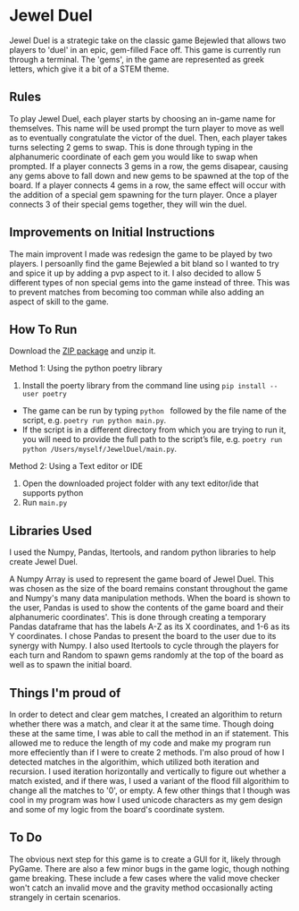 # Jewel Duel

Jewel Duel is a strategic take on the classic game Bejewled that allows two players to 'duel' in an epic, gem-filled Face off. This game is currently run through a terminal. The 'gems', in the game are represented as greek letters, which give it a bit of a STEM theme.

## Rules

To play Jewel Duel, each player starts by choosing an in-game name for themselves. This name will be used prompt the turn player to move as well as to eventually congratulate the victor of the duel. Then, each player takes turns selecting 2 gems to swap. This is done through typing in the alphanumeric coordinate of each gem you would like to swap when prompted. If a player connects 3 gems in a row,  the gems disapear, causing any gems above to fall down and new gems to be spawned at the top of the board. If a player connects 4 gems in a row, the same effect will occur with the addition of a special gem spawning for the turn player. Once a player connects 3 of their special gems together, they will win the duel.

## Improvements on Initial Instructions

The main improvent I made was redesign the game to be played by two players. I persoanlly find the game Bejewled a bit bland so I wanted to try and spice it up by adding a pvp aspect to it. I also decided to allow 5 different types of non special gems into the game instead of three. This was to prevent matches from becoming too comman while also adding an aspect of skill to the game.

## How To Run
Download the [ZIP package](https://github.com/aglucky/JewelDuel/archive/master.zip) and unzip it.

Method 1: Using the python poetry library
1. Install the poerty library from the command line using `pip install --user poetry`
 * The game can be run by typing `python ` followed by the file name of the script, e.g. `poetry run python main.py`.
 * If the script is in a different directory from which you are trying to run it, you will need to provide the full path to the script’s file, e.g. `poetry run python /Users/myself/JewelDuel/main.py`.

Method 2: Using a Text editor or IDE
1. Open the downloaded project folder with any text editor/ide that supports python
2. Run `main.py`

## Libraries Used

I used the Numpy, Pandas, Itertools, and random python libraries to help create Jewel Duel.

A Numpy Array is used to represent the game board of Jewel Duel. This was chosen as the size of the board remains constant throughout the game and Numpy's many data manipulation methods. When the board is shown to the user, Pandas is used to show the contents of the game board and their alphanumeric  coordinates'. This is done through creating a temporary Pandas dataframe that has the labels A-Z as its X coordinates, and 1-6 as its Y coordinates. I chose Pandas to present the board to the user due to its synergy with Numpy. I also used Itertools to cycle through the players for each turn and Random to 
spawn gems randomly at the top of the board as well as to spawn the initial board.

## Things I'm proud of

In order to detect and clear gem matches, I created an algorithim to return whether there was a match, and clear it at the same time. Though doing these at the 
same time, I was able to call the method in an if statement. This allowed me to reduce the length of my code and make my program run more effeciently than if I were to create 2 methods. I'm also proud of how I detected matches in the algorithim, which utilized both iteration and recursion. I used iteration  horizontally and vertically to figure out whether a match existed, and if there was, I used a variant of the flood fill algorithim to change all the matches to '0', or empty. A few other things that I though was cool in my program was how I used unicode characters as my gem design and some of my logic from the board's coordinate system.

## To Do

The obvious next step for this game is to create a GUI for it, likely through PyGame. There are also a few minor bugs in the game logic, though nothing game breaking. These include a few cases where the valid move checker won't catch an invalid move and the gravity method occasionally acting strangely in certain scenarios.
